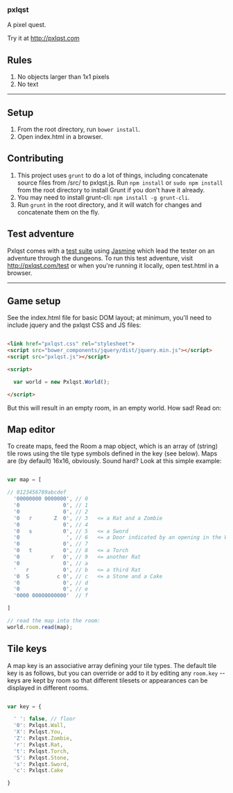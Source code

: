 ### pxlqst

A pixel quest.

Try it at http://pxlqst.com


## Rules

1. No objects larger than 1x1 pixels
2. No text

****

## Setup

1. From the root directory, run `bower install`.
2. Open index.html in a browser.

## Contributing

1. This project uses `grunt` to do a lot of things, including concatenate source files from /src/ to pxlqst.js. Run `npm install` or `sudo npm install` from the root directory to install Grunt if you don't have it already. 
2. You may need to install grunt-cli: `npm install -g grunt-cli`.
3. Run `grunt` in the root directory, and it will watch for changes and concatenate them on the fly.

## Test adventure

Pxlqst comes with a [test suite](https://github.com/jywarren/pxlqst/issues/4) using [Jasmine](https://jasmine.github.io) which lead the tester on an adventure through the dungeons. To run this test adventure, visit http://pxlqst.com/test or when you're running it locally, open test.html in a browser.

****

## Game setup

See the index.html file for basic DOM layout; at minimum, you'll need to include jquery and the pxlqst CSS and JS files:

````html

<link href="pxlqst.css" rel="stylesheet">
<script src="bower_components/jquery/dist/jquery.min.js"></script>
<script src="pxlqst.js"></script>

<script>

  var world = new Pxlqst.World();

</script>

````

But this will result in an empty room, in an empty world. How sad! Read on:

## Map editor

To create maps, feed the Room a map object, which is an array of (string) tile rows using the tile type symbols defined in the key (see below). Maps are (by default) 16x16, obviously. Sound hard? Look at this simple example:

````js

var map = [

// 0123456789abcdef  
  '00000000 0000000', // 0
  '0              0', // 1
  '0              0', // 2
  '0   r       Z  0', // 3   <= a Rat and a Zombie
  '0              0', // 4  
  '0   s          0', // 5   <= a Sword
  '0               ', // 6   <= a Door indicated by an opening in the Wall
  '0              0', // 7  
  '0   t          0', // 8   <= a Torch
  '0          r   0', // 9   <= another Rat
  '0              0', // a  
  '   r           0', // b   <= a third Rat
  '0  S         c 0', // c   <= a Stone and a Cake
  '0              0', // d
  '0              0', // e
  '0000 00000000000'  // f

]

// read the map into the room:
world.room.read(map);

````

## Tile keys

A map key is an associative array defining your tile types. The default tile key is as follows, but you can override or add to it by editing any `room.key` -- keys are kept by room so that different tilesets or appearances can be displayed in different rooms. 

````js

var key = {

  ' ': false, // floor
  '0': Pxlqst.Wall,
  'X': Pxlqst.You,
  'Z': Pxlqst.Zombie,
  'r': Pxlqst.Rat,
  't': Pxlqst.Torch,
  'S': Pxlqst.Stone,
  's': Pxlqst.Sword,
  'c': Pxlqst.Cake

}

````
